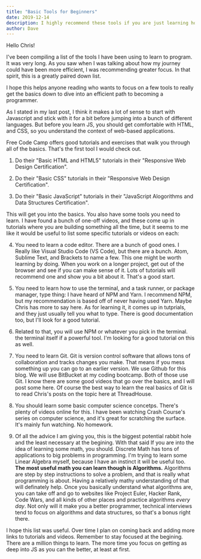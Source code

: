 ```yaml
---
title: "Basic Tools for Beginners"
date: 2019-12-14
description: I highly recommend these tools if you are just learning how to program.
author: Dave
---
```


Hello Chris!

I've been compiling a list of the tools I have been using to learn to program. It was very long. As you saw when I was talking about how my journey could have been more efficient, I was recommending greater focus. In that spirit, this is a greatly paired down list.

I hope this helps anyone reading who wants to focus on a few tools to really get the basics down to dive into an efficient path to becoming a programmer.

As I stated in my last post, I think it makes a lot of sense to start with Javascript and stick with it for a bit before jumping into a bunch of different languages. But before you learn JS, you should get comfortable with HTML, and CSS, so you understand the context of web-based applications.

Free Code Camp offers good tutorials and exercises that walk you through all of the basics. That's the first tool I would check out.

1) Do their "Basic HTML and HTML5" tutorials in their "Responsive Web Design Certification".

2) Do their "Basic CSS" tutorials in their "Responsive Web Design Certification".

3) Do their "Basic JavaScript" tutorials in their "JavaScript Alogorithms and Data Structures Certification".

This will get you into the basics. You also have some tools you need to learn. I have found a bunch of one-off videos, and these come up in tutorials where you are building something all the time, but it seems to me like it would be useful to list some specific tutorials or videos on each:

4) You need to learn a code editor. There are a bunch of good ones. I Really like Visual Studio Code (VS Code), but there are a bunch. Atom, Sublime Text, and Brackets to name a few. This one might be worth learning by doing. When you work on a longer project, get out of the browser and see if you can make sense of it. Lots of tutorials will recommend one and show you a bit about it. That's a good start.

5) You need to learn how to use the terminal, and a task runner, or package manager, type thing: I have heard of NPM and Yarn. I recommend NPM, but my recommendation is based off of never having used Yarn. Maybe Chris has more to say here. As for learning it, it comes up in tutprials, and they just usually tell you what to type. There is good documentation too, but I'll look for a good tutorial.

6) Related to that, you will use NPM or whatever you pick in the terminal. the terminal itself if a powerful tool. I'm looking for a good tutorial on this as well.

7) You need to learn Git. Git is version control software that allows tons of collaboration and tracks changes you make. That means if you mess something up you can go to an earlier version. We use Github for this blog. We will use BitBucket at my coding bootcamp. Both of those use Git. I know there are some good videos that go over the basics, and I will post some here. Of course the best way to learn the real basics of Git is to read Chris's posts on the topic here at ThreadHouse.

8) You should learn some basic computer science concetps. There's plenty of videos online for this. I have been watching Crash Course's series on computer science, and it's great for scratching the surface. It's mainly fun watching. No homework. 

9) Of all the advice I am giving you, this is the biggest potential rabbit hole and the least necessary at the begining. With that said If you are into the idea of learning some math, you should. Discrete Math has tons of applications to big problems in programming. I'm trying to learn some Linear Algebra myself, because I have an instinct it will be useful too. **The most useful math you can learn though is Algorithms.** Algorithms are step by step instructions to solve a problem, and that is really what programming is about. Having a relatively mathy understanding of that will definately help. Once you basically understand what algorithms are, you can take off and go to websites like Project Euler, Hacker Rank, Code Wars, and all kinds of other places and practice algorithms *every day*. Not only will it make you a better programmer, technical interviews tend to focus on algorithms and data structures, so that's a bonus right there.

I hope this list was useful. Over time I plan on coming back and adding more links to tutorials and videos. Remember to stay focused at the begining. There are a million things to learn. The more time you focus on getting as deep into JS as you can the better, at least at first.